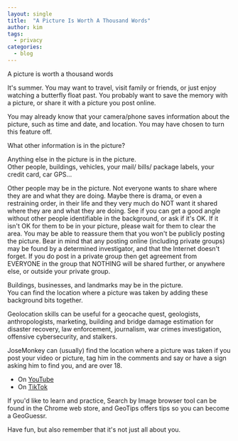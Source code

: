 ```yaml
---
layout: single
title:  "A Picture Is Worth A Thousand Words"
author: kim
tags:
  - privacy
categories:
  - blog
---
```

A picture is worth a thousand words

It's summer.  You may want to travel, visit family or friends, or just enjoy watching a butterfly float past.  You probably want to save the memory with a picture, or share it with a picture you post online. 

You may already know that your camera/phone saves information about the picture, such as time and date, and location. You may have chosen to turn this feature off.  

What other information is in the picture? 

Anything else in the picture is in the picture.  
Other people, buildings, vehicles, your mail/ bills/ package labels, your credit card, car GPS...

Other people may be in the picture.  Not everyone wants to share where they are and what they are doing.  Maybe there is drama, or even a restraining order, in their life and they very much do NOT want it shared where they are and what they are doing.  See if you can get a good angle without other people identifiable in the background, or ask if it's OK.  If it isn't OK for them to be in your picture, please wait for them to clear the area.  You may be able to reassure them that you won't be publicly posting the picture.  Bear in mind that any posting online (including private groups) may be found by a determined investigator, and that the Internet doesn't forget.  If you do post in a private group then get agreement from EVERYONE in the group that NOTHING will be shared further, or anywhere else, or outside your private group. 

Buildings, businesses, and landmarks may be in the picture.  
You can find the location where a picture was taken by adding these background bits together.  

Geolocation skills can be useful for a geocache quest, geologists, anthropologists, marketing, building and bridge damage estimation for disaster recovery, law enforcement, journalism, war crimes investigation, offensive cybersecurity, and stalkers.

JoseMonkey can (usually) find the location where a picture was taken if you post your video or picture, tag him in the comments and say or have a sign asking him to find you, and are over 18.  
- On [YouTube](https://www.youtube.com/@josemonkey)
- On [TikTok](https://www.tiktok.com/@the_josemonkey)

If you'd like to learn and practice, Search by Image browser tool can be found in the Chrome web store, and GeoTips offers tips so you can become a GeoGuessr. 
 
Have fun, but also remember that it's not just all about you.   

